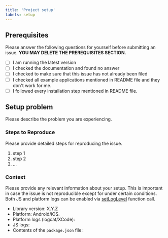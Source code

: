 ```yaml
---
title: 'Project setup'
labels: setup
---
```


## Prerequisites

Please answer the following questions for yourself before submitting an issue. **YOU MAY DELETE THE PREREQUISITES SECTION.**

- [ ] I am running the latest version
- [ ] I checked the documentation and found no answer
- [ ] I checked to make sure that this issue has not already been filed
- [ ] I checked all example applications mentioned in README file and they don't work for me.
- [ ] I followed every installation step mentioned in README file.

## Setup problem

Please describe the problem you are experiencing.

### Steps to Reproduce

Please provide detailed steps for reproducing the issue.

1. step 1
2. step 2
3. ...

### Context

Please provide any relevant information about your setup. This is important in case the issue is not reproducible except for under certain conditions. Both JS and platform logs can be enabled via [setLogLevel](https://polidea.github.io/react-native-ble-plx/#blemanagersetloglevel) function call. 

* Library version: X.Y.Z
* Platform: Android/iOS.
* Platform logs (logcat/XCode):
* JS logs:
* Contents of the `package.json` file: